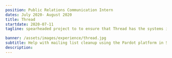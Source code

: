 ```yaml
---
position: Public Relations Communication Intern
dates: July 2020- August 2020
title: Thread
startdate: 2020-07-11
tagline: spearheaded project to to ensure that Thread has the systems in place to support students ESL stdents

banner: /assets/images/experience/thread.jpg
subtitle: Help with mailing list cleanup using the Pardot platform in Salesforce. Take part in call campaign to update information in database and aid Thread in better interacting with the Spanish speaking community in Baltimore through new initiatives
description: 
---
```

<!--
<div class="sidebar">
	<b>Dates:</b> Apr - Aug 2018
	<br><b>Location:</b> Cupertino, California
	<br><b>Tools:</b> Python, AngularJS, Flask
	<br><br><b>Responsibilities:</b>
	<br>• Designed and developed web application to fetch and visualize test results and metrics using <mark>AngularJS</mark>
	<br>• Built RESTful API using <mark>Flask</mark>, with back-end data processing and analysis of data gathered from MongoDB, APIs, and other sources
	<br>• Developed automation framework with <mark>Python</mark> to run user-experience scenarios on iOS devices using a Python Objective-C bridge custom class
	<br>• Merged framework into a pipeline for automatic trigger upon build releases, improving efficiency of the End-User team through automated bug filing, summarized email reports, and screen captures for review and demo 
</div>

## Software Engineering Intern (Power & Performance) @ Apple Inc.

In the summer of 2018, I had the opportunity to intern at Apple in their headquarters in Cupertino, California on the Power and Performance team. 

With my prior experience in building tools for analysing and presenting metrics and data, I was given the task to help develop tools for measuring the performance of iOS devices. I used Python, with the help of pyobjc and Tkinter, to build a tool for collecting screen captures for UI actions while measuring precise timestamps through OS signposts. I also learned AngularJS and built a web application to allow the team to display test data for quicker triaging. 

At the end of my four month internship, I also presented a keynote on my project to executives, including the director of my org. 

### On iOS performance

2018 was a big year for performance. During Apple’s World Wide Developer Conference, or WWDC 2018 (“dub dub” as I learned to call it), updates to software are announced for developers to get a headstart on adapting their apps in preparation for the release to customers in September. You can watch the videos from WWDC online <a href="https://developer.apple.com/videos/play/wwdc2018/101/">here</a>. It even comes with an incredible opening narrated by Stephen Fry (sounding an awful lot like David Attenborough). 

Performance improvements were the first items that Craig Federighi, Apple’s VP of Software Engineering, mentioned in his address during the opening keynote. He even lists out percentage increase improvements in actions such as keyboard bringup and app launch. 

![WWDC Perf Metrics during the Keynote](/assets/images/experience/wwdc-metrics.png)
<div class="caption">Performance mentioned as the first improvements by Craig Federighi during the WWDC 2018 Keynote</div>

These performance numbers were obtained by measurements taken by the teams at Apple using OS signposts. In short, signposts allow you to mark in your code where work starts and end, so you can precisely obtain a time interval for an action. To learn more about how OS signposts work, I’d recommend you watch the <a href="https://developer.apple.com/videos/play/wwdc2018/405/">WWDC 2018 session on Performance Logging</a>, as signposts were put into the OS Log toolbox available to all Apple Developers. 

The Perf team runs hundreds of automated tests a day, supporting numerous other teams at Apple. By checking against benchmarks and a history of prior tests, App teams can understand which actions cause performance strain, and triage the issues to improve the user experience during their app. 

My task, as the only intern on the team, was to build a tool to improve the process for evaluating the <mark>end user experience</mark> of iOS applications, as well as another web application for displaying and filtering our team’s test metrics.

### Some other experiences

Unfortunately, I can't go into too many details about my everyday work, but here are some of the other things I did during my internship:
- Attended two sessions at WWDC (<a href="https://developer.apple.com/videos/play/wwdc2018/602/">What's New in ARKit2</a> and <a href="https://developer.apple.com/videos/play/wwdc2018/201/">Creating Apps for a Global Audience</a>) as well as the Bash, where I saw Panic! At the Disco
- Met my hero Kayla Itsines at her <a href="https://appleinsider.com/articles/18/06/05/apple-launches-another-kind-of-bootcamp-at-wwdc-and-its-a-hiit">Bootcamp during WWDC</a>
- Went to my first <a href="https://www.mlb.com/giants">baseball game</a> as a org-wide event
- Went to a winery for a team event
- Presented an actual Keynote to executives and other team managers
- Learned from Tim Cook and Craig Federighi, as well as many other influential people at Apple, during Executive Speaker Series talks
- Gymmed at Apple Park
- Completed an Apple Wellness Challenge and got a gold water bottle
- Bought way too many Apple shirts and Apple products
-->